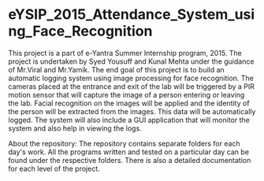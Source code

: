 # eYSIP_2015_Attendance_System_using_Face_Recognition

This project is a part of e-Yantra Summer Internship program, 2015. The project is undertaken by Syed Yousuff and Kunal Mehta 
under the guidance of Mr.Viral and Mr.Yamik. The end goal of this project is to build an automatic logging system using image 
processing for face recognition. The cameras placed at the entrance and exit of the lab will be triggered by a PIR motion sensor 
that will capture the image of a person entering or leaving the lab. Facial recognition on the images will be applied and the 
identity of the person will be extracted from the images. This data will be automatically logged. The system will also
include a GUI application that will monitor the system and also help in viewing the logs.

About the repository: The repository contains separate folders for each day's work. All the programs written and tested on a 
particular day can be found under the respective folders. There is also a detailed documentation for each level of the project.


